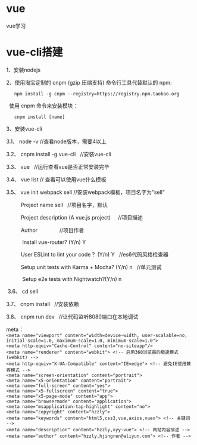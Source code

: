 # vue
  vue学习

# vue-cli搭建

1、安装nodejs

2、使用淘宝定制的 cnpm (gzip 压缩支持) 命令行工具代替默认的 npm:
```
   npm install -g cnpm --registry=https://registry.npm.taobao.org
```	 

   使用 cnpm 命令来安装模块：
```	 
   cnpm install [name]
```	 

3、安装vue-cli

  3.1、 node -v               //查看node版本，需要4以上

  3.2、 cnpm install -g vue-cli   //安装vue-cli

  3.3、 vue                   //运行查看vue是否正常安装完毕

  3.4、 vue list              // 查看可以使用vue什么模板

  3.5、 vue init webpack sell    //安装webpack模板，项目名字为"sell"

            Project name sell    //项目名字，默认

            Project description (A vue.js project)     //项目描述

            Author               //项目作者

            Install vue-router?  (Y/n)    Y

            User ESLint to lint your code？ (Y/n)  Y    //es6代码风格检查器

            Setup unit tests with Karma + Mocha? (Y/n)  n   //单元测试

            Setup e2e tests with Nightwatch?(Y/n)  n

  3.6、 cd sell

  3.7、 cnpm install   //安装依赖

  3.8、 cnpm run dev   //让代码监听8080端口在本地调试



meta：<br />
    ```<meta name="viewport" content="width=device-width, user-scalable=no, initial-scale=1.0, maximum-scale=1.0, minimum-scale=1.0">```<br />
    ```<meta http-equiv="Cache-Control" content="no-siteapp"/>```<br />
    ```<meta name="renderer" content="webkit"> <!-- 启用360浏览器的极速模式(webkit) -->```<br />
    ```<meta http-equiv="X-UA-Compatible" content="IE=edge"> <!-- 避免IE使用兼容模式 -->```<br />
    ```<meta name="screen-orientation" content="portrait">```<br />
    ```<meta name="x5-orientation" content="portrait">```<br />
    ```<meta name="full-screen" content="yes">```<br />
    ```<meta name="x5-fullscreen" content="true">```<br />
    ```<meta name="x5-page-mode" content="app">```<br />
    ```<meta name="browsermode" content="application">```<br />
    ```<meta name="msapplication-tap-highlight" content="no">```<br />
    ```<meta name="copyright" content="hzzly">```<br />
    ```<meta name="keywords" content="html5,css3,vue,axios,vuex"> <!-- 关键词 -->```<br />
    ```<meta name="description" content="hzzly,xyy-vue"> <!-- 网站内容描述 -->```<br />
    ```<meta name="author" content="hzzly,hjingren@aliyun.com"> <!-- 作者 -->```
